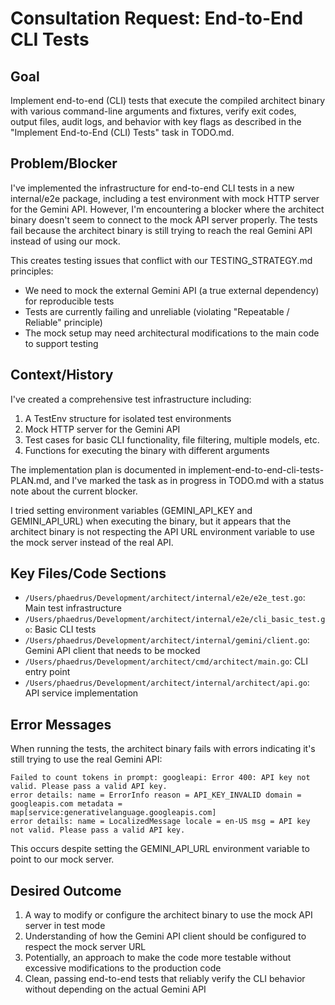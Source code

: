 # Consultation Request: End-to-End CLI Tests

## Goal
Implement end-to-end (CLI) tests that execute the compiled architect binary with various command-line arguments and fixtures, verify exit codes, output files, audit logs, and behavior with key flags as described in the "Implement End-to-End (CLI) Tests" task in TODO.md.

## Problem/Blocker
I've implemented the infrastructure for end-to-end CLI tests in a new internal/e2e package, including a test environment with mock HTTP server for the Gemini API. However, I'm encountering a blocker where the architect binary doesn't seem to connect to the mock API server properly. The tests fail because the architect binary is still trying to reach the real Gemini API instead of using our mock.

This creates testing issues that conflict with our TESTING_STRATEGY.md principles:
- We need to mock the external Gemini API (a true external dependency) for reproducible tests
- Tests are currently failing and unreliable (violating "Repeatable / Reliable" principle)
- The mock setup may need architectural modifications to the main code to support testing

## Context/History
I've created a comprehensive test infrastructure including:
1. A TestEnv structure for isolated test environments
2. Mock HTTP server for the Gemini API
3. Test cases for basic CLI functionality, file filtering, multiple models, etc.
4. Functions for executing the binary with different arguments

The implementation plan is documented in implement-end-to-end-cli-tests-PLAN.md, and I've marked the task as in progress in TODO.md with a status note about the current blocker.

I tried setting environment variables (GEMINI_API_KEY and GEMINI_API_URL) when executing the binary, but it appears that the architect binary is not respecting the API URL environment variable to use the mock server instead of the real API.

## Key Files/Code Sections
- `/Users/phaedrus/Development/architect/internal/e2e/e2e_test.go`: Main test infrastructure
- `/Users/phaedrus/Development/architect/internal/e2e/cli_basic_test.go`: Basic CLI tests
- `/Users/phaedrus/Development/architect/internal/gemini/client.go`: Gemini API client that needs to be mocked
- `/Users/phaedrus/Development/architect/cmd/architect/main.go`: CLI entry point
- `/Users/phaedrus/Development/architect/internal/architect/api.go`: API service implementation

## Error Messages
When running the tests, the architect binary fails with errors indicating it's still trying to use the real Gemini API:
```
Failed to count tokens in prompt: googleapi: Error 400: API key not valid. Please pass a valid API key.
error details: name = ErrorInfo reason = API_KEY_INVALID domain = googleapis.com metadata = map[service:generativelanguage.googleapis.com]
error details: name = LocalizedMessage locale = en-US msg = API key not valid. Please pass a valid API key.
```

This occurs despite setting the GEMINI_API_URL environment variable to point to our mock server.

## Desired Outcome
1. A way to modify or configure the architect binary to use the mock API server in test mode
2. Understanding of how the Gemini API client should be configured to respect the mock server URL
3. Potentially, an approach to make the code more testable without excessive modifications to the production code
4. Clean, passing end-to-end tests that reliably verify the CLI behavior without depending on the actual Gemini API